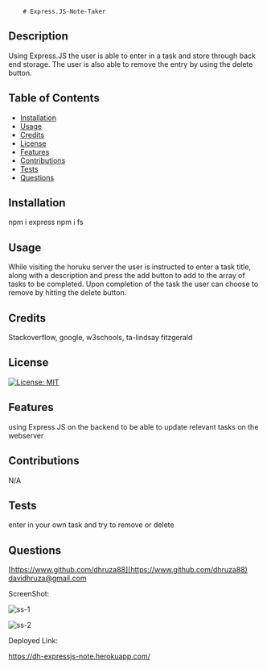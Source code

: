 
        # Express.JS-Note-Taker

## Description
Using Express.JS the user is able to enter in a task and store through back end storage. The user is also able to remove the entry by using the delete button.



## Table of Contents

- [Installation](#installation)
- [Usage](#usage)
- [Credits](#credits)
- [License](#license)
- [Features](#features)
- [Contributions](#contributions)
- [Tests](#tests)
- [Questions](#questions)


## Installation
npm i express
npm i fs

## Usage
While visiting the horuku server the user is instructed to enter a task title, along with a description and press the add button to add to the array of tasks to be completed. Upon completion of the task the user can choose to remove by hitting the delete button.

## Credits
Stackoverflow, google, w3schools, ta-lindsay fitzgerald

## License
[![License: MIT](https://img.shields.io/badge/License-MIT-yellow.svg)](https://opensource.org/licenses/MIT)


## Features
using Express.JS on the backend to be able to update relevant tasks on the webserver

## Contributions
N/A

## Tests
enter in your own task and try to remove or delete

## Questions
[https://www.github.com/dhruza88](https://www.github.com/dhruza88) <br />
davidhruza@gmail.com

ScreenShot:

![ss-1](https://user-images.githubusercontent.com/106774335/180672989-8f278e58-1531-44a6-9cd8-6680e07fcc97.jpg)


![ss-2](https://user-images.githubusercontent.com/106774335/180672994-b9790500-35de-4309-bc19-e5ab17cce4b8.jpg)




Deployed Link:

https://dh-expressjs-note.herokuapp.com/

